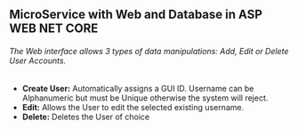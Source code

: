 ## MicroService with Web and Database in ASP WEB NET CORE

###### The Web interface allows 3 types of data manipulations: Add, Edit or Delete User Accounts.

- **Create User:** Automatically assigns a GUI ID. Username can be Alphanumeric but must be Unique otherwise the system will reject.
- **Edit:** Allows the User to edit the selected existing username.
- **Delete:** Deletes the User of choice